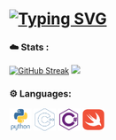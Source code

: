 # [![Typing SVG](https://readme-typing-svg.herokuapp.com?color=ffffff&lines=Hi+,+friend!+🦾)](https://git.io/typing-svg) 


### ☁️ Stats :

[![GitHub Streak](https://streak-stats.demolab.com?user=LASKAV&theme=github-dark-blue&date_format=M%20j%5B%2C%20Y%5D&mode=weekly)](https://git.io/streak-stats) <img src="https://media.giphy.com/media/WUlplcMpOCEmTGBtBW/giphy.gif" width="30%"/>

### ⚙️ Languages:
<div>
  <img src="https://raw.githubusercontent.com/devicons/devicon/1119b9f84c0290e0f0b38982099a2bd027a48bf1/icons/python/python-original-wordmark.svg" title="c" **alt="Git" width="40" height="40"/>
  <img src="https://raw.githubusercontent.com/devicons/devicon/1119b9f84c0290e0f0b38982099a2bd027a48bf1/icons/cplusplus/cplusplus-line.svg" title="c" **alt="Git" width="40" height="40"/>
  <img src="https://raw.githubusercontent.com/devicons/devicon/1119b9f84c0290e0f0b38982099a2bd027a48bf1/icons/csharp/csharp-line.svg" title="c" **alt="Git" width="40" height="40"/>
  <img src="https://github.com/devicons/devicon/blob/master/icons/swift/swift-original.svg" title="c" **alt="Git" width="40" height="40"/>
  
</div>

